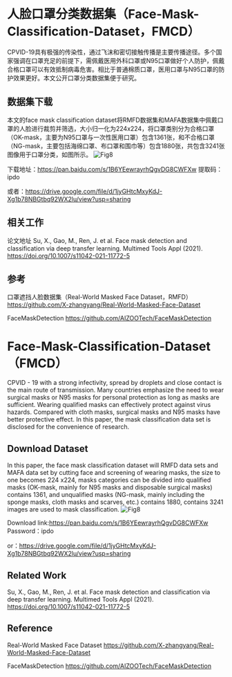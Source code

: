 # 人脸口罩分类数据集（Face-Mask-Classification-Dataset，FMCD）

CPVID-19具有极强的传染性，通过飞沫和密切接触传播是主要传播途径。多个国家强调在口罩充足的前提下，需佩戴医用外科口罩或N95口罩做好个人防护，佩戴合格口罩可以有效抵制病毒危害。相比于普通棉质口罩，医用口罩与N95口罩的防护效果更好。本文公开口罩分类数据集便于研究。

## 数据集下载
本文的face mask classification dataset将RMFD数据集和MAFA数据集中佩戴口罩的人脸进行裁剪并筛选，大小归一化为224x224，将口罩类别分为合格口罩（OK-mask，主要为N95口罩与一次性医用口罩）包含1361张，和不合格口罩（NG-mask，主要包括海绵口罩、布口罩和围巾等）包含1880张，共包含3241张图像用于口罩分类，如图所示。
![Fig8](https://user-images.githubusercontent.com/50934828/145514517-d64f8c72-c950-4ed3-a948-ac42ff64e5d3.jpg)

下载地址：https://pan.baidu.com/s/1B6YEewrayrhQgvDG8CWFXw 提取码：ipdo

或者：https://drive.google.com/file/d/1jyGHtcMxyKdJ-Xg1b78NBGtbq92WX2lu/view?usp=sharing

## 相关工作

论文地址
Su, X., Gao, M., Ren, J. et al. Face mask detection and classification via deep transfer learning. Multimed Tools Appl (2021). https://doi.org/10.1007/s11042-021-11772-5


## 参考

口罩遮挡人脸数据集（Real-World Masked Face Dataset，RMFD）https://github.com/X-zhangyang/Real-World-Masked-Face-Dataset

FaceMaskDetection https://github.com/AIZOOTech/FaceMaskDetection

# Face-Mask-Classification-Dataset（FMCD）

CPVID - 19 with a strong infectivity, spread by droplets and close contact is the main route of transmission. Many countries emphasize the need to wear surgical masks or N95 masks for personal protection as long as masks are sufficient. Wearing qualified masks can effectively protect against virus hazards. Compared with cloth masks, surgical masks and N95 masks have better protective effect. In this paper, the mask classification data set is disclosed for the convenience of research.

## Download Dataset

In this paper, the face mask classification dataset will RMFD data sets and MAFA data set by cutting face and screening of wearing masks, the size to one becomes 224 x224, masks categories can be divided into qualified masks (OK-mask, mainly for N95 masks and disposable surgical masks) contains 1361, and unqualified masks (NG-mask, mainly including the sponge masks, cloth masks and scarves, etc.) contains 1880, contains 3241 images are used to mask classification.
![Fig8](https://user-images.githubusercontent.com/50934828/145514541-02eac1d7-863b-439c-a8c7-507f6a8ceac2.jpg)

Download link:https://pan.baidu.com/s/1B6YEewrayrhQgvDG8CWFXw Password：ipdo

or：https://drive.google.com/file/d/1jyGHtcMxyKdJ-Xg1b78NBGtbq92WX2lu/view?usp=sharing

## Related Work
Su, X., Gao, M., Ren, J. et al. Face mask detection and classification via deep transfer learning. Multimed Tools Appl (2021). https://doi.org/10.1007/s11042-021-11772-5
## Reference
Real-World Masked Face Dataset https://github.com/X-zhangyang/Real-World-Masked-Face-Dataset

FaceMaskDetection https://github.com/AIZOOTech/FaceMaskDetection
